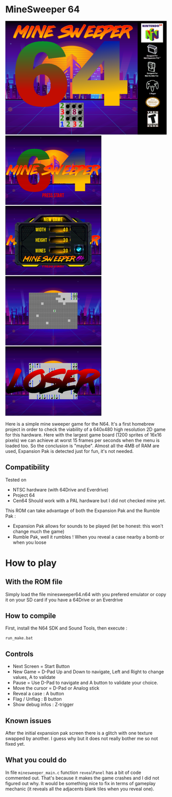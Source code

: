 # MineSweeper 64
![boxart](https://github.com/manfriedn64/minesweeper64/blob/master/screenshots/boxart.png?raw=true)
![title screen](https://github.com/manfriedn64/minesweeper64/blob/master/screenshots/title.png?raw=true)![menu screen](https://github.com/manfriedn64/minesweeper64/blob/master/screenshots/menu.png?raw=true)
![in game screen](https://github.com/manfriedn64/minesweeper64/blob/master/screenshots/game.png?raw=true)![game over screen](https://github.com/manfriedn64/minesweeper64/blob/master/screenshots/lose.png?raw=true)

Here is a simple mine sweeper game for the N64. It's a first homebrew project in order to check the viability of a 640x480 high resolution 2D game for this hardware. Here with the largest game board (1200 sprites of 16x16 pixels) we can achieve at worst 15 frames per seconds when the menu is loaded too. So the conclusion is "maybe". Almost all the 4MB of RAM are used, Expansion Pak is detected just for fun, it's not needed.

## Compatibility

Tested on
 - NTSC hardware (with 64Drive and Everdrive)
 - Project 64
 - Cen64
Should work with a PAL hardware but I did not checked mine yet.

This ROM can take advantage of both the Expansion Pak and the Rumble Pak :
 - Expansion Pak allows for sounds to be played (let be honest: this won't change much the game)
 - Rumble Pak, well it rumbles ! When you reveal a case nearby a bomb or when you loose

# How to play
## With the ROM file
Simply load the file minesweeper64.n64 with you prefered emulator or copy it on your SD card if you have a 64Drive or an Everdrive
## How to compile
First, install the N64 SDK and Sound Tools, then execute :

    run_make.bat

## Controls

- Next Screen = Start Button
- New Game = D-Pad Up and Down to navigate, Left and Right to change values, A to validate
- Pause = Use D-Pad to navigate and A button to validate your choice.
- Move the cursor = D-Pad or Analog stick
- Reveal a case : A button
- Flag / Unflag : B button
- Show debug infos : Z-trigger

## Known issues
After the initial expansion pak screen there is a glitch with one texture swapped by another. I guess why but it does not really bother me so not fixed yet.

## What you could do
In file `minesweeper_main.c` function `revealPanel` has a bit of code commented out. That's because it makes the game crashes and I did not figured out why. It would be something nice to fix in terms of gameplay mechanic (it reveals all the adjacents blank tiles when you reveal one).

